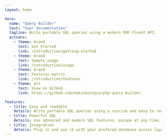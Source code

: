 ```yaml
---
layout: home

hero:
  name: "Query Builder"
  text: "User documentation"
  tagline: Write portable SQL queries using a modern PHP fluent API.
  actions:
    - theme: brand
      text: Get Started
      link: /introduction/getting-started
    - theme: brand
      text: Sample usage
      link: /introduction/usage
    - theme: brand
      text: Features matrix
      link: /introduction/features
    - theme: alt
      text: View on GitHub
      link: https://github.com/makinacorpus/php-query-builder

features:
  - title: Easy and readable
    details: Write portable SQL queries using a concise and easy to read fluent PHP API.
  - title: Powerful SQL
    details: Use advanced and modern SQL features, escape at any time, any place, to use unsupported features.
  - title: Integration
    details: Plug it and use it with your prefered database access layer.
---
```

